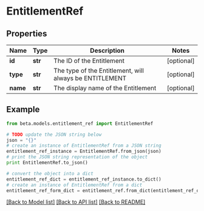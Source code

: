 # EntitlementRef


## Properties
Name | Type | Description | Notes
------------ | ------------- | ------------- | -------------
**id** | **str** | The ID of the Entitlement | [optional] 
**type** | **str** | The type of the Entitlement, will always be ENTITLEMENT | [optional] 
**name** | **str** | The display name of the Entitlement | [optional] 

## Example

```python
from beta.models.entitlement_ref import EntitlementRef

# TODO update the JSON string below
json = "{}"
# create an instance of EntitlementRef from a JSON string
entitlement_ref_instance = EntitlementRef.from_json(json)
# print the JSON string representation of the object
print EntitlementRef.to_json()

# convert the object into a dict
entitlement_ref_dict = entitlement_ref_instance.to_dict()
# create an instance of EntitlementRef from a dict
entitlement_ref_form_dict = entitlement_ref.from_dict(entitlement_ref_dict)
```
[[Back to Model list]](../README.md#documentation-for-models) [[Back to API list]](../README.md#documentation-for-api-endpoints) [[Back to README]](../README.md)


